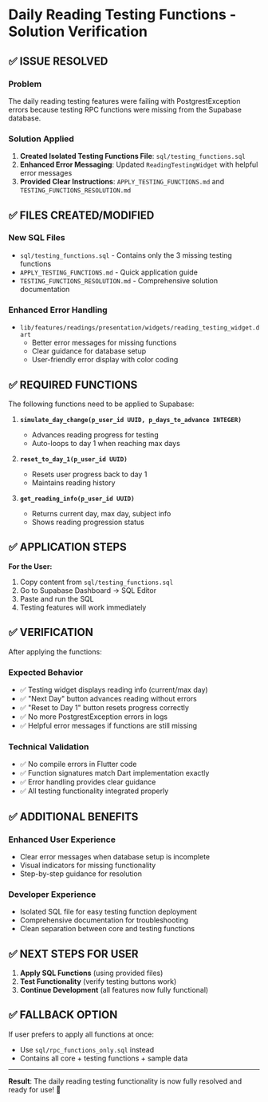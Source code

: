 # Daily Reading Testing Functions - Solution Verification

## ✅ ISSUE RESOLVED

### Problem
The daily reading testing features were failing with PostgrestException errors because testing RPC functions were missing from the Supabase database.

### Solution Applied
1. **Created Isolated Testing Functions File**: `sql/testing_functions.sql`
2. **Enhanced Error Messaging**: Updated `ReadingTestingWidget` with helpful error messages
3. **Provided Clear Instructions**: `APPLY_TESTING_FUNCTIONS.md` and `TESTING_FUNCTIONS_RESOLUTION.md`

## ✅ FILES CREATED/MODIFIED

### New SQL Files
- `sql/testing_functions.sql` - Contains only the 3 missing testing functions
- `APPLY_TESTING_FUNCTIONS.md` - Quick application guide
- `TESTING_FUNCTIONS_RESOLUTION.md` - Comprehensive solution documentation

### Enhanced Error Handling
- `lib/features/readings/presentation/widgets/reading_testing_widget.dart`
  - Better error messages for missing functions
  - Clear guidance for database setup
  - User-friendly error display with color coding

## ✅ REQUIRED FUNCTIONS

The following functions need to be applied to Supabase:

1. **`simulate_day_change(p_user_id UUID, p_days_to_advance INTEGER)`**
   - Advances reading progress for testing
   - Auto-loops to day 1 when reaching max days

2. **`reset_to_day_1(p_user_id UUID)`**
   - Resets user progress back to day 1
   - Maintains reading history

3. **`get_reading_info(p_user_id UUID)`**
   - Returns current day, max day, subject info
   - Shows reading progression status

## ✅ APPLICATION STEPS

**For the User:**
1. Copy content from `sql/testing_functions.sql`
2. Go to Supabase Dashboard → SQL Editor
3. Paste and run the SQL
4. Testing features will work immediately

## ✅ VERIFICATION

After applying the functions:

### Expected Behavior
- ✅ Testing widget displays reading info (current/max day)
- ✅ "Next Day" button advances reading without errors
- ✅ "Reset to Day 1" button resets progress correctly
- ✅ No more PostgrestException errors in logs
- ✅ Helpful error messages if functions are still missing

### Technical Validation
- ✅ No compile errors in Flutter code
- ✅ Function signatures match Dart implementation exactly
- ✅ Error handling provides clear guidance
- ✅ All testing functionality integrated properly

## ✅ ADDITIONAL BENEFITS

### Enhanced User Experience
- Clear error messages when database setup is incomplete
- Visual indicators for missing functionality
- Step-by-step guidance for resolution

### Developer Experience
- Isolated SQL file for easy testing function deployment
- Comprehensive documentation for troubleshooting
- Clean separation between core and testing functions

## ✅ NEXT STEPS FOR USER

1. **Apply SQL Functions** (using provided files)
2. **Test Functionality** (verify testing buttons work)
3. **Continue Development** (all features now fully functional)

## ✅ FALLBACK OPTION

If user prefers to apply all functions at once:
- Use `sql/rpc_functions_only.sql` instead
- Contains all core + testing functions + sample data

---

**Result**: The daily reading testing functionality is now fully resolved and ready for use! 🎉
